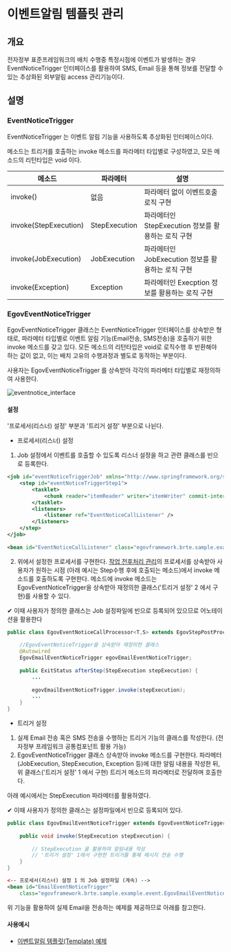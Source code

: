 # 이벤트알림 템플릿 관리

## 개요
전자정부 표준프레임워크의 배치 수행중 특정시점에 이벤트가 발생하는 경우 EventNoticeTrigger 인터페이스를 활용하여 SMS, Email 등을 통해 정보를 전달할 수 있는 추상화된 외부알림 access 관리기능이다.

## 설명
### EventNoticeTrigger
EventNoticeTrigger 는 이벤트 알림 기능을 사용하도록 추상화된 인터페이스이다.

메소드는 트리거를 호출하는 invoke 메소드를 파라메터 타입별로 구성하였고, 모든 메소드의 리턴타입은 void 이다.

| 메소드                   | 파라메터          | 설명                                 |
| --------------------- | ------------- | ---------------------------------- |
| invoke()              | 없음            | 파라메터 없이 이벤트호출 ‌로직 구현               |
| invoke(StepExecution) | StepExecution | 파라메터인 StepExecution 정보를 활용하는 로직 구현 |
| invoke(JobExecution)  | JobExecution  | 파라메터인 JobExecution 정보를 활용하는 로직 구현  |
| invoke(Exception)     | Exception     | 파라메터인 Execption 정보를 활용하는 로직 구현     |

### EgovEventNoticeTrigger
EgovEventNoticeTrigger 클래스는 EventNoticeTrigger 인터페이스를 상속받은 형태로, 파라메터 타입별로 이벤트 알림 기능(Email전송, SMS전송)을 호출하기 위한 invoke 메소드를 갖고 있다. 모든 메소드의 리턴타입은 void로 로직수행 후 반환해야 하는 값이 없고, 이는 배치 고유의 수행과정과 별도로 동작하는 부분이다.

사용자는 EgovEventNoticeTrigger 를 상속받아 각각의 파라메터 타입별로 재정의하여 사용한다.

![eventnotice_interface](../images/eventnotice_interface.png)

#### 설정
'프로세서(리스너) 설정' 부분과 '트리거 설정' 부분으로 나뉜다.

- 프로세서(리스너) 설정
1. Job 설정에서 이벤트를 호출할 수 있도록 리스너 설정을 하고 관련 클래스를 빈으로 등록한다.

```xml
<job id="eventNoticeTriggerJob" xmlns="http://www.springframework.org/schema/batch">
	<step id="eventNoticeTriggerStep1">
		<tasklet>
			<chunk reader="itemReader" writer="itemWriter" commit-interval="2" />
		</tasklet>
		<listeners>
			<listener ref="EventNoticeCallListener" />
		</listeners>
	</step>
</job>
 
<bean id="EventNoticeCallListener" class="egovframework.brte.sample.example.listener.EgovEventNoticeCallProcessor" />
```

2. 위에서 설정한 프로세서를 구현한다. [작업 전후처리 관리](./batch-core-listener.md#작업-전후처리-관리-egovprepostprocessor)의 프로세서를 상속받아 사용자가 원하는 시점 (아래 예시는 Step수행 후에 호출되는 메소드)에서 invoke 메소드를 호출하도록 구현한다. 
메소드에 invoke 메소드는 EgovEventNoticeTrigger을 상속받아 재정의한 클래스('트리거 설정' 2 에서 구현)를 사용할 수 있다.

✔ 이때 사용자가 정의한 클래스는 Job 설정파일에 빈으로 등록되어 있으므로 어노테이션을 활용한다

```java
public class EgovEventNoticeCallProcessor<T,S> extends EgovStepPostProcessor<T,S> {
 
	//EgovEventNoticeTrigger을 상속받아 재정의한 클래스	
	@Autowired
	EgovEmailEventNoticeTrigger egovEmailEventNoticeTrigger;
 
	public ExitStatus afterStep(StepExecution stepExecution) {
		...
 
		egovEmailEventNoticeTrigger.invoke(stepExecution);
		...
	}
}
```

- 트리거 설정
1. 실제 Email 전송 혹은 SMS 전송을 수행하는 트리거 기능의 클래스를 작성한다. (전자정부 프레임워크 공통컴포넌트 활용 가능)
2. EgovEventNoticeTrigger 클래스 상속받아 invoke 메소드를 구현한다. 파라메터(JobExecution, StepExecution, Exception 등)에 대한 알림 내용을 작성한 뒤, 위 클래스('트리거 설정' 1 에서 구현) 트리거 메소드의 파라메터로 전달하며 호출한다.

아래 예시에서는 StepExecution 파라메터를 활용하였다.

✔ 이때 사용자가 정의한 클래스는 설정파일에서 빈으로 등록되어 있다.

```java
public class EgovEmailEventNoticeTrigger extends EgovEventNoticeTrigger {
 
	public void invoke(StepExecution stepExecution) {
 
		// StepExecution 을 활용하여 알림내용 작성
		// '트리거 설정' 1에서 구현한 트리거를 통해 메시지 전송 수행
	}
}
```

```xml
<-- 프로세서(리스너) 설정 1 의 Job 설정파일 (계속) -->
<bean id="EmailEventNoticeTrigger"
 	class="egovframework.brte.sample.example.event.EgovEmailEventNoticeTrigger" />
```

위 기능을 활용하여 실제 Email을 전송하는 예제를 제공하므로 아래를 참고한다.

#### 사용예시
- [이벤트알림 템플릿(Template) 예제](./batch-example-event_notice_template_mgmt.md)
